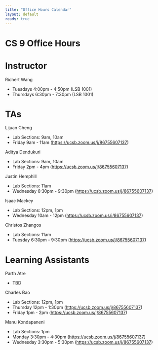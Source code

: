```yaml
---
title: "Office Hours Calendar"
layout: default
ready: true
---
```


<h1><strong>CS 9 Office Hours</strong></h1>

# Instructor
Richert Wang

* Tuesdays 4:00pm - 4:50pm (LSB 1001)
* Thursdays 6:30pm - 7:30pm (LSB 1001)

# TAs

Lijuan Cheng

* Lab Sections: 9am, 10am
* Friday 9am - 11am (https://ucsb.zoom.us/j/86755607137)

Aditya Dendukuri

* Lab Sections: 9am, 10am
* Friday 2pm - 4pm (https://ucsb.zoom.us/j/86755607137)

Justin Hemphill

* Lab Sections: 11am
* Wednesday 6:30pm - 9:30pm (https://ucsb.zoom.us/j/86755607137)

Isaac Mackey

* Lab Sections: 12pm, 1pm
* Wednesday 10am - 12pm (https://ucsb.zoom.us/j/86755607137)

Christos Zhangos

* Lab Sections: 11am
* Tuesday 6:30pm - 9:30pm (https://ucsb.zoom.us/j/86755607137)

# Learning Assistants

Parth Atre

* TBD

Charles Bao

* Lab Sections: 12pm, 1pm
* Thursday 12pm - 1:30pm (https://ucsb.zoom.us/j/86755607137)
* Friday 1pm - 2pm (https://ucsb.zoom.us/j/86755607137)

Manu Kondapaneni

* Lab Sections: 1pm
* Monday 3:30pm - 4:30pm (https://ucsb.zoom.us/j/86755607137)
* Wednesday 3:30pm - 5:30pm (https://ucsb.zoom.us/j/86755607137)